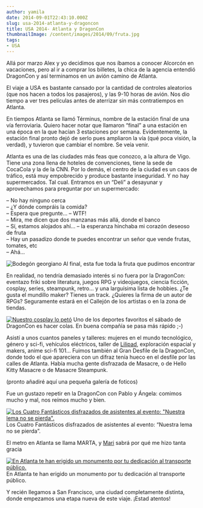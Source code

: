 ```yaml
---
author: yamila
date: 2014-09-01T22:43:10.000Z
slug: usa-2014-atlanta-y-dragoncon
title: USA 2014- Atlanta y DragonCon
thumbnailImage: /content/images/2014/09/fruta.jpg
tags:
- USA
---
```



Allá por marzo Alex y yo decidimos que nos íbamos a conocer Alcorcón en vacaciones, pero al ir a comprar los billetes, la chica de la agencia entendió DragonCon y así terminamos en un avión camino de Atlanta.

El viaje a USA es bastante cansado por la cantidad de controles aleatorios (que nos hacen a todos los pasajeros), y las 9-10 horas de avión. Nos dio tiempo a ver tres películas antes de aterrizar sin más contratiempos en Atlanta.

En tiempos Atlanta se llamó Términus, nombre de la estación final de una vía ferroviaria. Quiero hacer notar que llamaron “final” a una estación en una época en la que hacían 3 estaciones por semana. Evidentemente, la estación final pronto dejó de serlo pues ampliaron la vía (qué poca visión, la verdad), y tuvieron que cambiar el nombre. Se veía venir.

Atlanta es una de las ciudades más feas que conozco, a la altura de Vigo. Tiene una zona llena de hoteles de convenciones, tiene la sede de CocaCola y la de la CNN. Por lo demás, el centro de la ciudad es un caos de tráfico, está muy empobrecido y produce bastante inseguridad. Y no hay supermercados. Tal cual. Entramos en un “Deli” a desayunar y aprovechamos para preguntar por un supermercado:

– No hay ninguno cerca  
 – ¿Y dónde compráis la comida?  
 – Espera que pregunte… – WTF!  
 – Mira, me dicen que dos manzanas más allá, donde el banco  
 – Sí, estamos alojados ahí… – la esperanza hinchaba mi corazón deseoso de fruta  
 – Hay un pasadizo donde te puedes encontrar un señor que vende frutas, tomates, etc  
 – Ahá…

![Bodegón georgiano](/content/images/2014/09/fruta.jpg#full)
Al final, esta fue toda la fruta que pudimos encontrar

En realidad, no tendría demasiado interés si no fuera por la DragonCon: eventazo friki sobre literatura, juegos RPG y videojuegos, ciencia ficción, cosplay, series, steampunk, retro… y una larguísima lista de hobbies. ¿Te gusta el mundillo maker? Tienes un track. ¿Quieres la firma de un autor de RPGs? Seguramente estará en el Callejón de los artistas o en la zona de tiendas.

[![Nuestro cosplay lo petó](/content/images/2014/09/haciendo-cola.jpg#small)](/content/images/2014/09/haciendo-cola.jpg#full)
Uno de los deportes favoritos el sábado de DragonCon es hacer colas. En buena compañía se pasa más rápido ;-)

Asistí a unos cuantos paneles y talleres: mujeres en el mundo tecnológico, género y sci-fi, vehículos eléctricos, taller de [Lilipad](http:/lilypadarduino.org/), exploración espacial y makers, anime sci-fi 101… Fuimos también al Gran Desfile de la DragonCon, donde todo el que apareciera con un difraz tenía hueco en el desfile por las calles de Atlanta. Había mucha gente disfrazada de Masacre, o de Hello Kitty Masacre o de Masacre Steampunk.

(pronto añadiré aquí una pequeña galería de foticos)

Fue un gustazo repetir en la DragonCon con Pablo y Ángela: comimos mucho y mal, nos reímos mucho y bien.

[![Los Cuatro Fantásticos disfrazados de asistentes al evento: "Nuestra lema no se pierda".](/content/images/2014/09/fantastic-four.jpg#small)](/content/images/2014/09/fantastic-four.jpg#full)
Los Cuatro Fantásticos disfrazados de asistentes al evento: “Nuestra lema no se pierda”.

El metro en Atlanta se llama MARTA, y [Mari](http:/twitter.com/marta_serrano) sabrá por qué me hizo tanta gracia

[![En Atlanta te han erigido un monumento por tu dedicación al transporte público.](/content/images/2014/09/marta1.jpg#small)](/content/images/2014/09/marta1.jpg#full)
En Atlanta te han erigido un monumento por tu dedicación al transporte público.

Y recién llegamos a San Francisco, una ciudad completamente distinta, donde empezamos una etapa nueva de este viaje. ¡Estad atentos!


